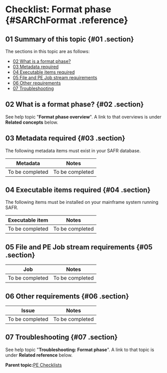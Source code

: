 # Checklist: Format phase {#SARChFormat .reference}

## 01 Summary of this topic {#01 .section}

The sections in this topic are as follows:

-   [02 What is a format phase?](#02)
-   [03 Metadata required](#03)
-   [04 Executable items required](#04)
-   [05 File and PE Job stream requirements](#05)
-   [06 Other requirements](#06)
-   [07 Troubleshooting](#07)

## 02 What is a format phase? {#02 .section}

See help topic "**Format phase overview**". A link to that overviews is under **Related concepts** below.

## 03 Metadata required {#03 .section}

The following metadata items must exist in your SAFR database.

|Metadata|Notes|
|--------|-----|
|To be completed|To be completed|

## 04 Executable items required {#04 .section}

The following items must be installed on your mainframe system running SAFR.

|Executable item|Notes|
|---------------|-----|
|To be completed|To be completed|

## 05 File and PE Job stream requirements {#05 .section}

|Job|Notes|
|---|-----|
|To be completed|To be completed|

## 06 Other requirements {#06 .section}

|Issue|Notes|
|-----|-----|
|To be completed|To be completed|

## 07 Troubleshooting {#07 .section}

See help topic "**Troubleshooting: Format phase**". A link to that topic is under **Related reference** below.

**Parent topic:**[PE Checklists](../html/AAR520PMChecklists.md)

